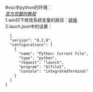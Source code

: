 #vsc中python的环境：   
*[官方完整的教程](https://code.visualstudio.com/docs/python/python-tutorial)*    
1.win10下修改系统变量的路径：[链接](https://www.pconline.com.cn/win10/1100/11001561.html)   
2.lauch.json中的设置：  
```
  {  
  "version": "0.2.0",   
  "configurations": [   
    {   
      "name": "Python: Current File",   
      "type": "python",   
      "request": "launch",   
      "program": "${file}",   
      "console": "integratedTerminal"   
    }   
  ]    
}   
```
